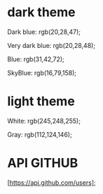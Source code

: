 # dark theme

Dark blue: rgb(20,28,47);

Very dark blue: rgb(20,28,48);

Blue: rgb(31,42,72);

SkyBlue: rgb(16,79,158);

# light theme

White: rgb(245,248,255);

Gray: rgb(112,124,146);



# API GITHUB

[https://api.github.com/users];